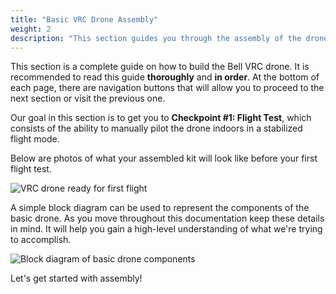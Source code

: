 ```yaml
---
title: "Basic VRC Drone Assembly"
weight: 2
description: "This section guides you through the assembly of the drone kit"
---
```


This section is a complete guide on how to build the Bell VRC drone.
It is recommended to read this guide **thoroughly** and **in order**.
At the bottom of each page, there are navigation buttons that will allow you to
proceed to the next section or visit the previous one.

Our goal in this section is to get you to **Checkpoint #1: Flight Test**,
which consists of the ability to manually pilot the drone indoors in a
stabilized flight mode.

Below are photos of what your assembled kit will look like before your
first flight test.

![VRC drone ready for first flight](vrc_phase1_completed_build.jpg)

A simple block diagram can be used to represent the components of the basic drone.
As you move throughout this documentation keep these details in mind.
It will help you gain a high-level understanding of what we're trying to accomplish.

![Block diagram of basic drone components](vrc_block_diagram.png)

Let's get started with assembly!

